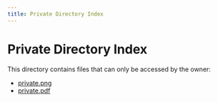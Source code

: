 ```yaml
---
title: Private Directory Index
---
```


# Private Directory Index

This directory contains files that can only be accessed by the owner:

- [private.png](private.png)
- [private.pdf](private.pdf)

